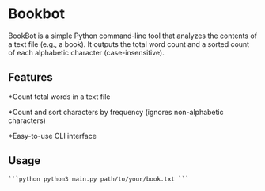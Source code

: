 # Bookbot

BookBot is a simple Python command-line tool that analyzes the contents of a text file (e.g., a book). It outputs the total word count and a sorted count of each alphabetic character (case-insensitive).

## Features
*Count total words in a text file

*Count and sort characters by frequency (ignores non-alphabetic characters)

*Easy-to-use CLI interface

## Usage
<pre><code>```python python3 main.py path/to/your/book.txt ```</code></pre>
